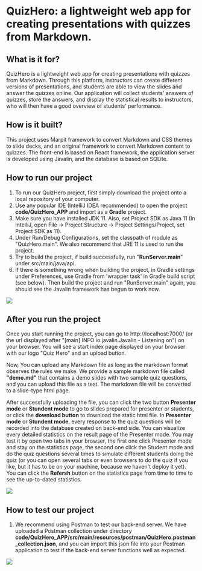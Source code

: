 # QuizHero: a lightweight web app for creating presentations with quizzes from Markdown.

## What is it for?

QuizHero is a lightweight web app for creating presentations with quizzes from Markdown. Through this platform, instructors can create different versions of presentations, and students are able to view the slides and answer the quizzes online. Our application will collect students' answers of quizzes, store the answers, and display the statistical results to instructors, who will then have a good overview of students' performance.

## How is it built?

This project uses Marpit framework to convert Markdown and CSS themes to slide decks, and an original framework to convert Markdown content to quizzes. The front-end is based on React framework, the application server is developed using Javalin, and the database is based on SQLite.

## How to run our project

1. To run our QuizHero project, first simply download the project onto a local repository of your computer.
2. Use any popular IDE (IntelliJ IDEA recommended) to open the project **code/QuizHero_APP** and import as a **Gradle** project.
3. Make sure you have installed JDK 11. Also, set Project SDK as Java 11 (In IntelliJ, open File -> Project Structure -> Project Settings/Project, set Project SDK as 11). 
4. Under Run/Debug Configurations, set the classpath of module as "QuizHero.main". We also recommend that JRE 11 is used to run the project.
5. Try to build the project, if build successfully, run "**RunServer.main**" under src/main/java/api. 
6. If there is something wrong when building the project, in Gradle settings under Preferences, use Gradle from 'wrapper task' in Gradle build script (see below). Then build the project and run "RunServer.main" again, you should see the Javalin framework has begun to work now.

![](https://github.com/jhu-oose/2020-spring-group-QuizHero/blob/master/docs/configuration.jpg)

## After you run the project

Once you start running the project, you can go to http://localhost:7000/ (or the url displayed after "[main] INFO io.javalin.Javalin - Listening on") on your browser. You will see a start index page displayed on your browser with our logo "Quiz Hero" and an upload button.

Now, You can upload any Markdown file as long as the markdown format observes the rules we make. We provide a sample markdown file called **"demo.md"** that contains a demo slides with two sample quiz questions, and you can upload this file as a test. The markdown file will be converted to a slide-type html page. 

After successfully uploading the file, you can click the two button **Presenter mode** or **Stundent mode** to go to slides prepared for presenter or students, or click the **download button** to download the static html file. In **Presenter mode** or **Stundent mode**, every response to the quiz questions will be recorded into the database created on back-end side. You can visualize every detailed statistics on the result page of the Presenter mode. You may test it by open two tabs in your browser, the first one click Presenter mode and stay on the statistics page, the second one click the Student mode and do the quiz questions several times to simulate different students doing the quiz (or you can open several tabs or even browsers to do the quiz if you like, but it has to be on your machine, because we haven't deploy it yet). You can click the **Refersh** button on the statistics page from time to time to see the up-to-dated statistics.

![](https://github.com/jhu-oose/2020-spring-group-QuizHero/blob/master/docs/index.png)

## How to test our project

1. We recommend using Postman to test our back-end server. We have uploaded a Postman collection under directory **code/QuizHero_APP/src/main/resources/postman/QuizHero.postman_collection.json**, and you can import this json file into your Postman application to test if the back-end server functions well as expected.

![](https://github.com/jhu-oose/2020-spring-group-QuizHero/blob/master/docs/PostmanTest.jpg)
